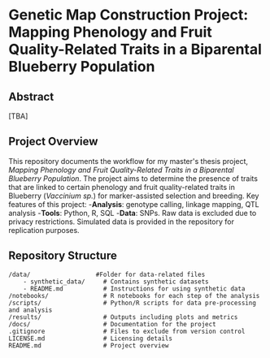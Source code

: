 # Genetic Map Construction Project: Mapping Phenology and Fruit Quality-Related Traits in a Biparental Blueberry Population
## Abstract
[TBA]

## Project Overview
This repository documents the workflow for my master's thesis project, *Mapping Phenology and Fruit Quality-Related Traits in a Biparental Blueberry Population*. The project aims to determine the presence of traits that are linked
to certain phenology and fruit quality-related traits in Blueberry (*Vaccinium sp.*) for marker-assisted selection and breeding. 
Key features of this project:
-**Analysis**: genotype calling, linkage mapping, QTL analysis
-**Tools**: Python, R, SQL
-**Data**: SNPs. Raw data is excluded due to privacy restrictions. Simulated data is provided in the repository for replication purposes. 

## Repository Structure
```plaintext
/data/                  #Folder for data-related files
    - synthetic_data/     # Contains synthetic datasets
    - README.md           # Instructions for using synthetic data
/notebooks/               # R notebooks for each step of the analysis
/scripts/                 # Python/R scripts for data pre-processing and analysis
/results/                 # Outputs including plots and metrics
/docs/                    # Documentation for the project
.gitignore                # Files to exclude from version control
LICENSE.md                # Licensing details
README.md                 # Project overview

